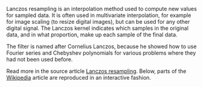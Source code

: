 <!--- CAPTION[Introduction] -->
<!--- LINK[experiments/lanczos_resampling/md/module1.md] -->

Lanczos resampling is an interpolation method used to compute new values for
sampled data. It is often used in multivariate interpolation, for example for
image scaling (to resize digital images), but can be used for any other digital
signal. The Lanczos kernel indicates which samples in the original data, and in
what proportion, make up each sample of the final data.

The filter is named after Cornelius Lanczos, because he showed how to use
Fourier series and Chebyshev polynomials for various problems where they had
not been used before.

Read more in the source article [Lanczos resampling](http://en.wikipedia.org/wiki/Lanczos_resampling).
Below, parts of the [Wikipedia](http://en.wikipedia.org/wiki/Main_Page) article are
reproduced in an interactive fashion.
